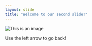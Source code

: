 ```yaml
---
layout: slide
title: "Welcome to our second slide!"
---
```

![This is an image](https://th.bing.com/th/id/OIP.QyZZbLeYB2GpeFeWEEjV2QHaHa?pid=ImgDet&rs=1)

Use the left arrow to go back!

